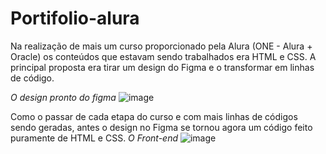 # Portifolio-alura

Na realização de mais um curso proporcionado pela Alura (ONE - Alura + Oracle) os conteúdos que estavam sendo trabalhados era HTML e CSS. A principal proposta era tirar um design do Figma e o transformar em linhas de código. 

*O design pronto do figma*
![image](https://github.com/AnneSevero/Portifolio-alura/assets/142261781/99a3cb7e-33d7-4146-9ccf-9a885aaad172)

Como o passar de cada etapa do curso e com mais linhas de códigos sendo geradas, antes o design no Figma se tornou agora um código feito puramente de HTML e CSS. 
*O Front-end*
![image](https://github.com/AnneSevero/Portifolio-alura/assets/142261781/605d914f-4a7b-47cd-86f9-73f3b8b74113)
